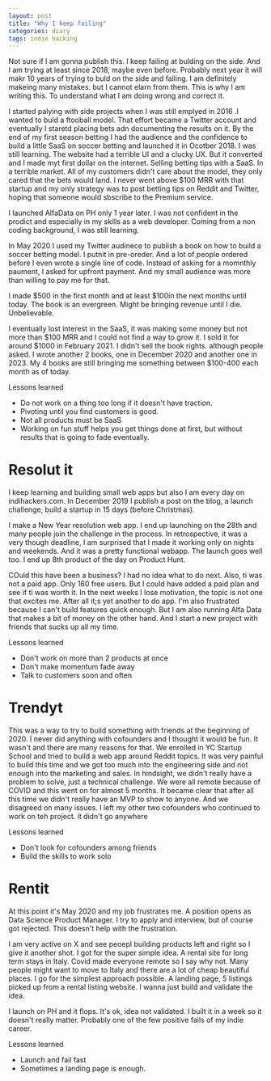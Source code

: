 ```yaml
---
layout: post
title: "Why I keep failing"
categories: diary
tags: indie hacking
---
```


Not sure if I am gonna publish this. I keep failing at bulding on the side.
And I am trying at least since 2018, maybe even before. Probably next year it will makr 10 years of trying to buld on the side and failing. I am definitely makeing many mistakes. but I cannot elarn from them. This is why I am writing this. To understand what I am doing wrong and correct it.

I started palying with side projects when I was still emplyed in 2016 .I wanted to buld a ftooball model. That effort became a Twitter account and eventually I staretd placing bets adn documenting the results on it. By the end of my first season betting I had the audience and the confidence to build a little SaaS on soccer betting and launched it in Ocotber 2018. I was still learning. The website had a terrible UI and a clucky UX. But it converted and I made myt first dollar on the internet. Selling betting tips with a SaaS. In a terrible market. All of my customers didn't care about the model, they only cared that the bets would land. I never went above $100 MRR with that startup and my only strategy was to post betting tips on Reddit and Twitter, hoping that someone would sbscribe to the Premium service.

I launched AlfaData on PH only 1 year later. I was not confident in the prodict and especially in my skills as a web developer. Coming from a non coding background, I was still learning.

In May 2020 I used my Twitter audinece to publish a book on how to build a soccer betting model. I putnit in pre-oreder. And a lot of people ordered before I even wrote a single line of code. Instead of asking for a momnthly paument, I asked for upfront payment. And my small audience was more than willing to pay me for that.

I made $500 in the first month and at least $100in the next months until today. The book is an evergreen. Might be bringing revenue until I die. Unbelievable.

I eventually lost interest in the SaaS, it was making some money but not more than $100 MRR and I could not find a way to grow it. I sold it for around $1000 in February 2021. I didn't sell the book rights. although people asked. I wrote another 2 books, one in December 2020 and another one in 2023. My 4 books are still bringing me something between $100-400 each month as of today.

Lessons learned

- Do not work on a thing too long if it doesn't have traction.
- Pivoting until you find customers is good.
- Not all products must be SaaS
- Working on fun stuff helps you get things done at first, but without results that is going to fade eventually.

# Resolut it

I keep learning and building small web apps but also I am every day on indihackers.com. In December 2019 I publish a post on the blog, a launch challenge, build a startup in 15 days (before Christmas).

I make a New Year resolution web app. I end up launching on the 28th and many people join the challenge in the process. In retrospective, it was a very though deadline, I am surprised that I made it working only on nights and weekends. And it was a pretty functional webapp. The launch goes well too. I end up 8th product of the day on Product Hunt.

COuld this have been a business? I had no idea what to do next. Also, ti was not a paid app. Only 160 free users. But I could have added a paid plan and see if ti was worth it. In the next weeks I lose motivation, the topic is not one that excites me. After all it;s yet another to do app. I'm also frustrated because I can't build features quick enough. But I am also running Alfa Data that makes a bit of money on the other hand. And I start a new project with friends that sucks up all my time.

Lessons learned

- Don't work on more than 2 products at once
- Don't make momentum fade away
- Talk to customers soon and often

# Trendyt

This was a way to try to build something with friends at the beginning of 2020. I never did anything with cofounders and I thought it would be fun. It wasn't and there are many reasons for that. We enrolled in YC Startup School and tried to build a web app around Reddit topics. It was very painful to build this time and we got too much into the engineering side and not enough into the marketing and sales. In hindsight, we didn't really have a problem to solve, just a technical challenge. We were all remote because of COVID and this went on for almost 5 months. It became clear that after all this time we didn't really have an MVP to show to anyone. And we disagreed on many issues. I left my other two cofounders who continued to work on teh project. it didn't go anywhere

Lessons learned

- Don't look for cofounders among friends
- Build the skills to work solo

# Rentit

At this point it's May 2020 and my job frustrates me. A position opens as Data Science Product Manager. I try to apply and interview, but of course got rejected. This doesn't help with the frustration.

I am very active on X and see peoepl building products left and right so I give it another shot. I got for the super simple idea. A rental site for long term stays in Italy. Covid made everyone remote so I say why not. Many people might want to move to Italy and there are a lot of cheap beautiful places. I go for the simplest approach possible. A landing page, 5 listings picked up from a rental listing website. I wanna just build and validate the idea.

I launch on PH and it flops. It's ok, idea not validated. I built it in a week so it doesn't really matter.
Probably one of the few positive fails of my indie career.

Lessons learned

- Launch and fail fast
- Sometimes a landing page is enough.




